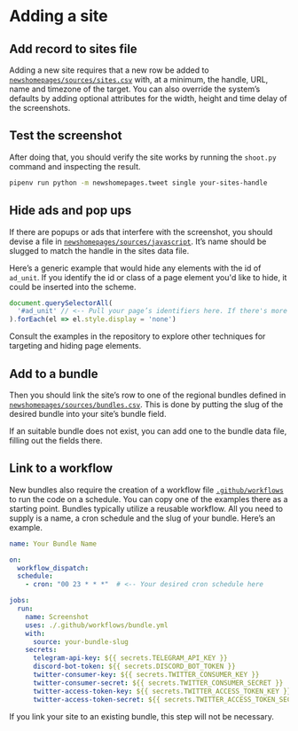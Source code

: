 ```{include} _templates/nav.html
```

# Adding a site

## Add record to sites file

Adding a new site requires that a new row be added to [`newshomepages/sources/sites.csv`](https://github.com/palewire/news-homepages/blob/main/newshomepages/sources/sites.csv) with, at a minimum, the handle, URL, name and timezone of the target. You can also override the system’s defaults by adding optional attributes for the width, height and time delay of the screenshots.

## Test the screenshot

After doing that, you should verify the site works by running the `shoot.py` command and inspecting the result.

```bash
pipenv run python -m newshomepages.tweet single your-sites-handle
```

## Hide ads and pop ups

If there are popups or ads that interfere with the screenshot, you should devise a file in [`newshomepages/sources/javascript`](https://github.com/palewire/news-homepages/tree/main/newshomepages/sources/javascript). It’s name should be slugged to match the handle in the sites data file.

Here’s a generic example that would hide any elements with the id of `ad_unit`. If you identify the id or class of a page element you'd like to hide, it could be inserted into the scheme.

```javascript
document.querySelectorAll(
  '#ad_unit' // <-- Pull your page’s identifiers here. If there's more than one thing to target you can comma seperate them.
).forEach(el => el.style.display = 'none')
```

Consult the examples in the repository to explore other techniques for targeting and hiding page elements.

## Add to a bundle

Then you should link the site’s row to one of the regional bundles defined in [`newshomepages/sources/bundles.csv`](https://github.com/palewire/news-homepages/blob/main/newshomepages/sources/bundles.csv). This is done by putting the slug of the desired bundle into your site’s bundle field.

If an suitable bundle does not exist, you can add one to the bundle data file, filling out the fields there.

## Link to a workflow

New bundles also require the creation of a workflow file [`.github/workflows`](https://github.com/palewire/news-homepages/tree/main/.github/workflows) to run the code on a schedule. You can copy one of the examples there as a starting point. Bundles typically utilize a reusable workflow. All you need to supply is a name, a cron schedule and the slug of your bundle. Here’s an example.

```yaml
name: Your Bundle Name

on:
  workflow_dispatch:
  schedule:
    - cron: "00 23 * * *"  # <-- Your desired cron schedule here

jobs:
  run:
    name: Screenshot
    uses: ./.github/workflows/bundle.yml
    with:
      source: your-bundle-slug
    secrets:
      telegram-api-key: ${{ secrets.TELEGRAM_API_KEY }}
      discord-bot-token: ${{ secrets.DISCORD_BOT_TOKEN }}
      twitter-consumer-key: ${{ secrets.TWITTER_CONSUMER_KEY }}
      twitter-consumer-secret: ${{ secrets.TWITTER_CONSUMER_SECRET }}
      twitter-access-token-key: ${{ secrets.TWITTER_ACCESS_TOKEN_KEY }}
      twitter-access-token-secret: ${{ secrets.TWITTER_ACCESS_TOKEN_SECRET }}
```

If you link your site to an existing bundle, this step will not be necessary.
